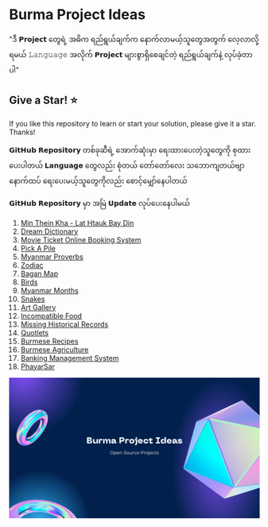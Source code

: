 # Burma Project Ideas

"ဒီ 𝗣𝗿𝗼𝗷𝗲𝗰𝘁 တွေရဲ့ အဓိက ရည်ရွယ်ချက်က
နောက်လာမယ့်သူတွေအတွက်
လေ့လာလို့ရမယ် 𝙻𝚊𝚗𝚐𝚞𝚊𝚐𝚎 အလိုက်
𝗣𝗿𝗼𝗷𝗲𝗰𝘁 များစွာရှိစေချင်တဲ့ 
ရည်ရွယ်ချက်နဲ့ လုပ်ခဲ့တာပါ"

## Give a Star! :star:

If you like this repository to learn or start your solution, please give it a star. Thanks!

𝗚𝗶𝘁𝗛𝘂𝗯 𝗥𝗲𝗽𝗼𝘀𝗶𝘁𝗼𝗿𝘆 တစ်ခုဆီရဲ့ အောက်ဆုံးမှာ
ရေးထားပေးတဲ့သူတွေကို စုထားပေးပါတယ်
𝗟𝗮𝗻𝗴𝘂𝗮𝗴𝗲 တွေလည်း စုံတယ်
တော်တော်လေး သဘောကျတယ်ဗျာ
နောက်ထပ် ရေးပေးမယ့်သူတွေကိုလည်း
စောင့်မျှော်နေပါတယ်

𝗚𝗶𝘁𝗛𝘂𝗯 𝗥𝗲𝗽𝗼𝘀𝗶𝘁𝗼𝗿𝘆 မှာ
အမြဲ 𝗨𝗽𝗱𝗮𝘁𝗲 လုပ်ပေးနေပါမယ်

01. [Min Thein Kha - Lat Htauk Bay Din](https://github.com/sannlynnhtun-coding/MinTheinKha-LatHtaukBayDin)
02. [Dream Dictionary](https://github.com/sannlynnhtun-coding/Dream-Dictionary)
03. [Movie Ticket Online Booking System](https://github.com/sannlynnhtun-coding/Movie-Ticket-Online-Booking-System)
04. [Pick A Pile](https://github.com/sannlynnhtun-coding/Pick-A-Pile)
05. [Myanmar Proverbs](https://github.com/sannlynnhtun-coding/Myanmar-Proverbs)
06. [Zodiac](https://github.com/sannlynnhtun-coding/Zodiac)
07. [Bagan Map](https://github.com/sannlynnhtun-coding/Bagan-Map)
08. [Birds](https://github.com/sannlynnhtun-coding/Birds)
09. [Myanmar Months](https://github.com/sannlynnhtun-coding/Myanmar-Months)
10. [Snakes](https://github.com/sannlynnhtun-coding/Snakes)
11. [Art Gallery](https://github.com/sannlynnhtun-coding/ArtGallery)
12. [Incompatible Food](https://github.com/sannlynnhtun-coding/IncompatibleFood)
13. [Missing Historical Records](https://github.com/sannlynnhtun-coding/Missing-Historical-Records)
14. [Quotlets](https://github.com/sannlynnhtun-coding/Quotlets)
15. [Burmese Recipes](https://github.com/sannlynnhtun-coding/Burmese-Recipes)
16. [Burmese Agriculture](https://github.com/sannlynnhtun-coding/Burmese-Agriculture)
17. [Banking Management System](https://github.com/sannlynnhtun-coding/Banking-Management-System)
18. [PhayarSar](https://github.com/sannlynnhtun-coding/PhayarSar)

![Alt text](https://github.com/sannlynnhtun-coding/Burma-Project-Ideas/blob/main/data/burma-project-ideas.png)

